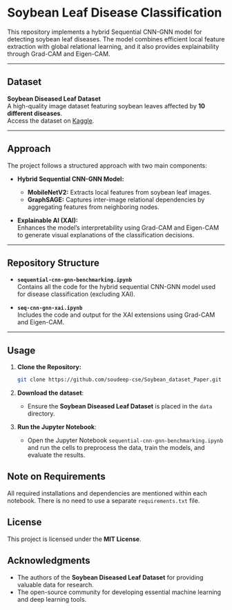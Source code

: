 # Soybean Leaf Disease Classification

This repository implements a hybrid Sequential CNN-GNN model for detecting soybean leaf diseases. The model combines efficient local feature extraction with global relational learning, and it also provides explainability through Grad-CAM and Eigen-CAM.

---

## Dataset

**Soybean Diseased Leaf Dataset**  
A high-quality image dataset featuring soybean leaves affected by **10 different diseases**.  
Access the dataset on [Kaggle](https://www.kaggle.com/datasets/sivm205/soybean-diseased-leaf-dataset).

---

## Approach

The project follows a structured approach with two main components:

- **Hybrid Sequential CNN-GNN Model:**  
  - **MobileNetV2:** Extracts local features from soybean leaf images.
  - **GraphSAGE:** Captures inter-image relational dependencies by aggregating features from neighboring nodes.
  
- **Explainable AI (XAI):**  
  Enhances the model’s interpretability using Grad-CAM and Eigen-CAM to generate visual explanations of the classification decisions.

---

## Repository Structure

- **`sequential-cnn-gnn-benchmarking.ipynb`**  
  Contains all the code for the hybrid sequential CNN-GNN model used for disease classification (excluding XAI).

- **`seq-cnn-gnn-xai.ipynb`**  
  Includes the code and output for the XAI extensions using Grad-CAM and Eigen-CAM.
---

## Usage

1. **Clone the Repository:**

   ```bash
   git clone https://github.com/soudeep-cse/Soybean_dataset_Paper.git


2. **Download the dataset**:

   - Ensure the **Soybean Diseased Leaf Dataset** is placed in the `data` directory.

3. **Run the Jupyter Notebook**:

   - Open the Jupyter Notebook `sequential-cnn-gnn-benchmarking.ipynb` and run the cells to preprocess the data, train the models, and evaluate the results.

## Note on Requirements

All required installations and dependencies are mentioned within each notebook. There is no need to use a separate `requirements.txt` file.


## License

This project is licensed under the **MIT License**.

## Acknowledgments

- The authors of the **Soybean Diseased Leaf Dataset** for providing valuable data for research.
- The open-source community for developing essential machine learning and deep learning tools.

